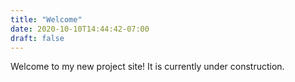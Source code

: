 ```yaml
---
title: "Welcome"
date: 2020-10-10T14:44:42-07:00
draft: false
---
```


Welcome to my new project site!
It is currently under construction.
